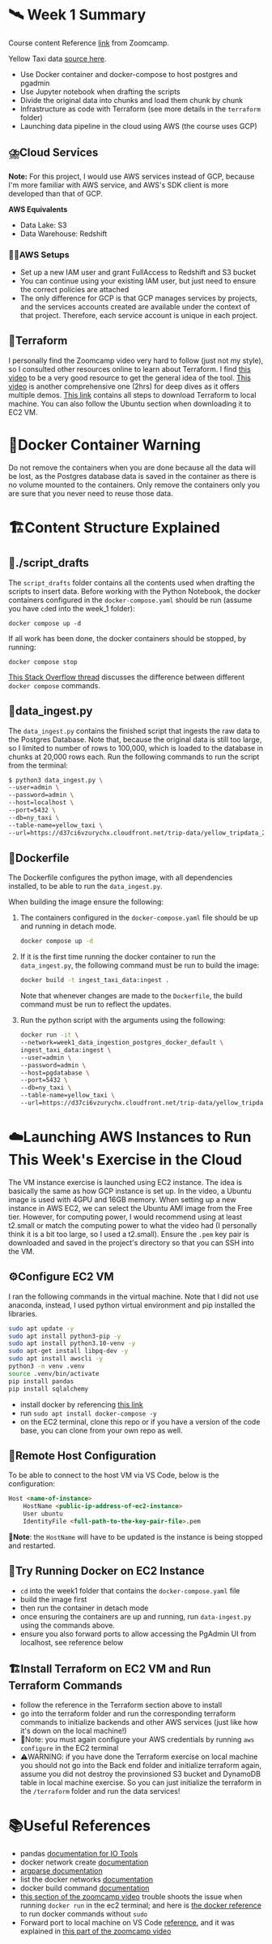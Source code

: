 # :artificial_satellite: Week 1 Summary 
Course content Reference [link](https://dezoomcamp.streamlit.app/Week_1_Introduction_&_Prerequisites) from Zoomcamp.

Yellow Taxi data [source here](https://www.nyc.gov/site/tlc/about/tlc-trip-record-data.page).

- Use Docker container and docker-compose to host postgres and pgadmin
- Use Jupyter notebook when drafting the scripts
- Divide the original data into chunks and load them chunk by chunk
- Infrastructure as code with Terraform (see more details in the `terraform` folder)
- Launching data pipeline in the cloud using AWS (the course uses GCP)
  
## ⛈️Cloud Services
**Note:** For this project, I would use AWS services instead of GCP, because I'm more familiar with AWS service, and AWS's SDK client is more developed than that of GCP.

**AWS Equivalents**
- Data Lake: S3
- Data Warehouse: Redshift
  
### 👨‍💻AWS Setups
- Set up a new IAM user and grant FullAccess to Redshift and S3 bucket
- You can continue using your existing IAM user, but just need to ensure the correct policies are attached
- The only difference for GCP is that GCP manages services by projects, and the services accounts created are available under the context of that project. Therefore, each service account is unique in each project.

## 🌮Terraform

I personally find the Zoomcamp video very hard to follow (just not my style), so I consulted other resources online to learn about Terraform.
I find [this video](https://youtu.be/l5k1ai_GBDE?feature=shared) to be a very good resource to get the general idea of the tool.
[This video](https://youtu.be/7xngnjfIlK4?feature=shared) is another comprehensive one (2hrs) for deep dives as it offers multiple demos.
[This link](https://developer.hashicorp.com/terraform/tutorials/aws-get-started/install-cli) contains all steps to download Terraform to local machine. You can also follow the Ubuntu section when downloading it to EC2 VM.


# 💖Docker Container Warning

Do not remove the containers when you are done because all the data will be lost, as the Postgres database data is saved in the container as there is no volume mounted to the containers. Only remove the containers only you are sure that you never need to reuse those data.
  
# 🏗️Content Structure Explained

## 📂./script_drafts

The `script_drafts` folder contains all the contents used when drafting the scripts to insert data. Before working with the Python Notebook, the docker containers configured in the `docker-compose.yaml` should be run (assume you have `cd`ed into the week_1 folder):

`docker compose up -d`


If all work has been done, the docker containers should be stopped, by running:

`docker compose stop`

[This Stack Overflow thread](https://stackoverflow.com/questions/46428420/docker-compose-up-down-stop-start-difference) discusses the difference between different `docker compose` commands.

## 🐍data_ingest.py
The `data_ingest.py` contains the finished script that ingests the raw data to the Postgres Database.
Note that, because the original data is still too large, so I limited to number of rows to 100,000, which is loaded to the database in chunks at 20,000 rows each.
Run the following commands to run the script from the terminal:

```bash
$ python3 data_ingest.py \
--user=admin \
--password=admin \
--host=localhost \
--port=5432 \
--db=ny_taxi \
--table-name=yellow_taxi \
--url=https://d37ci6vzurychx.cloudfront.net/trip-data/yellow_tripdata_2023-09.parquet
```
## 🐳Dockerfile
The Dockerfile configures the python image, with all dependencies installed, to be able to run the `data_ingest.py`.

When building the image ensure the following:

1. The containers configured in the `docker-compose.yaml` file should be up and running in detach mode.

    ```bash
    docker compose up -d
    ```
2. If it is the first time running the docker container to run the `data_ingest.py`, the following command must be run to build the image:

    ```bash
    docker build -t ingest_taxi_data:ingest .
    ```
    Note that whenever changes are made to the `Dockerfile`, the build command must be run to reflect the updates.

3. Run the python script with the arguments using the following:
    ```bash
    docker run -it \
    --network=week1_data_ingestion_postgres_docker_default \
    ingest_taxi_data:ingest \
    --user=admin \
    --password=admin \
    --host=pgdatabase \
    --port=5432 \
    --db=ny_taxi \
    --table-name=yellow_taxi \
    --url=https://d37ci6vzurychx.cloudfront.net/trip-data/yellow_tripdata_2023-09.parquet
    ```
# ☁️Launching AWS Instances to Run This Week's Exercise in the Cloud
The VM instance exercise is launched using EC2 instance. The idea is basically the same as how GCP instance is set up.
In the video, a Ubuntu image is used with 4GPU and 16GB memory. When setting up a new instance in AWS EC2, we can select the Ubuntu AMI image from the Free tier. However, for computing power, I would recommend using at least t2.small or match the computing power to what the video had (I personally think it is a bit too large, so I used a t2.small).
Ensure the `.pem` key pair is downloaded and saved in the project's directory so that you can SSH into the VM.

## ⚙️Configure EC2 VM
I ran the following commands in the virtual machine. Note that I did not use anaconda, instead, I used python virtual environment and pip installed the libraries.
```bash
sudo apt update -y
sudo apt install python3-pip -y
sudo apt install python3.10-venv -y
sudo apt-get install libpq-dev -y
sudo apt install awscli -y
python3 -m venv .venv
source .venv/bin/activate
pip install pandas
pip install sqlalchemy
```
- install docker by referencing [this link](https://docs.docker.com/engine/install/ubuntu/)
- run `sudo apt install docker-compose -y`
- on the EC2 terminal, clone this repo or if you have a version of the code base, you can clone from your own repo as well.

## 🧰Remote Host Configuration

To be able to connect to the host VM via VS Code, below is the configuration:

```markdown
Host <name-of-instance>
    HostName <public-ip-address-of-ec2-instance>
    User ubuntu
    IdentityFile <full-path-to-the-key-pair-file>.pem
```
🔴**Note**: the `HostName` will have to be updated is the instance is being stopped and restarted.

## 🏃Try Running Docker on EC2 Instance
- `cd` into the week1 folder that contains the `docker-compose.yaml` file
- build the image first
- then run the container in detach mode
- once ensuring the containers are up and running, run `data-ingest.py` using the commands above.
- ensure you also forward ports to allow accessing the PgAdmin UI from localhost, see reference below

## 🏗️Install Terraform on EC2 VM and Run Terraform Commands
- follow the reference in the Terraform section above to install
- go into the terraform folder and run the corresponding terraform commands to initialize backends and other AWS services (just like how it's down on the local machine!)
- 🚫Note: you must again configure your AWS credentials by running `aws configure` in the EC2 terminal
- ⚠️WARNING: if you have done the Terraform exercise on local machine you should not go into the Back end folder and initialize terraform again, assume you did not destroy the provinsioned S3 bucket and DynamoDB table in local machine exercise. So you can just initialize the terraform in the `/terraform` folder and run the data services!

# 📚Useful References

- pandas [documentation for IO Tools](https://pandas.pydata.org/pandas-docs/version/0.14.1/io.html#sql-queries)
- docker network create [documentation](https://docs.docker.com/engine/reference/commandline/network_create/)
- [argparse documentation](https://docs.python.org/3/library/argparse.html)
- list the docker networks [documentation](https://docs.docker.com/engine/reference/commandline/network_ls/)
- docker build command [documentation](https://docs.docker.com/engine/reference/commandline/build/)
- [this section of the zoomcamp video](https://youtu.be/ae-CV2KfoN0?feature=shared&t=1282) trouble shoots the issue when running `docker run` in the ec2 terminal; and here is [the docker reference](https://docs.docker.com/engine/install/linux-postinstall/) to run docker commands without `sudo`
- Forward port to local machine on VS Code [reference](https://code.visualstudio.com/docs/editor/port-forwarding#:~:text=How%20to%20use%20local%20port%20forwarding,-First%2C%20you%20need&text=Then%2C%20navigate%20to%20the%20Ports,above%20command%20is%20port%203000.), and it was explained in [this part of the zoomcamp video](https://youtu.be/ae-CV2KfoN0?feature=shared)